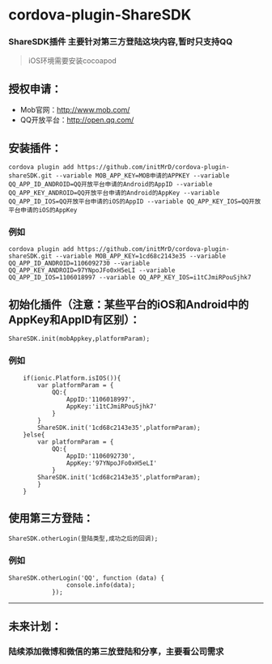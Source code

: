 # cordova-plugin-ShareSDK
### ShareSDK插件 主要针对第三方登陆这块内容,暂时只支持QQ
>iOS环境需要安装cocoapod
## 授权申请：
- Mob官网：http://www.mob.com/
- QQ开放平台：http://open.qq.com/
## 安装插件：
```
cordova plugin add https://github.com/initMrD/cordova-plugin-shareSDK.git --variable MOB_APP_KEY=MOB申请的APPKEY --variable QQ_APP_ID_ANDROID=QQ开放平台申请的Android的AppID --variable QQ_APP_KEY_ANDROID=QQ开放平台申请的Android的AppKey --variable QQ_APP_ID_IOS=QQ开放平台申请的iOS的AppID --variable QQ_APP_KEY_IOS=QQ开放平台申请的iOS的AppKey 
```
### 例如
```
cordova plugin add https://github.com/initMrD/cordova-plugin-shareSDK.git --variable MOB_APP_KEY=1cd68c2143e35 --variable QQ_APP_ID_ANDROID=1106092730 --variable QQ_APP_KEY_ANDROID=97YNpoJFo0xH5eLI --variable QQ_APP_ID_IOS=1106018997 --variable QQ_APP_KEY_IOS=i1tCJmiRPouSjhk7 
```

## 初始化插件（注意：某些平台的iOS和Android中的AppKey和AppID有区别）：
```
ShareSDK.init(mobAppkey,platformParam);
```
### 例如
```
    if(ionic.Platform.isIOS()){
        var platformParam = {
            QQ:{
                AppID:'1106018997',
                AppKey:'i1tCJmiRPouSjhk7'
            }
        }
        ShareSDK.init('1cd68c2143e35',platformParam);
    }else{
        var platformParam = {
            QQ:{
                AppID:'1106092730',
                AppKey:'97YNpoJFo0xH5eLI'
            }
        ShareSDK.init('1cd68c2143e35',platformParam);
        }
    }
```

## 使用第三方登陆：
```
ShareSDK.otherLogin(登陆类型,成功之后的回调);
```

### 例如
```
ShareSDK.otherLogin('QQ', function (data) {
                console.info(data);
            });
```

---

## 未来计划：
### 陆续添加微博和微信的第三放登陆和分享，主要看公司需求
